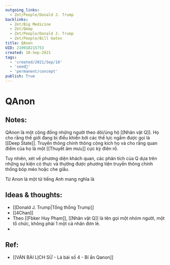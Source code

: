 ```yaml
---
outgoing_links:
  - Zet/People/Donald J. Trump
backlinks:
  - Zet/Big Medicine
  - Zet/Qmap
  - Zet/People/Donald J. Trump
  - Zet/People/Bill Gates
title: QAnon
UID: 210918215753
created: 18-Sep-2021
tags:
  - 'created/2021/Sep/18'
  - 'seed🥜'
  - 'permanent/concept'
publish: True
---
```

# QAnon

## Notes:
QAnon là một cộng đồng những người theo dõi/ủng hộ [[Nhân vật Q]]. Họ cho rằng thế giới đang bị điều khiển bởi các thế lực ngầm được gọi là [[Deep State]]. Truyền thông chính thông công kích họ và cho rằng quan điểm của họ là một [[Thuyết âm mưu]] cực kỳ điên rồ.

Tuy nhiên, xét về phương diện khách quan, các phân tích của Q dựa trên những sự kiện có thực và thường được phương tiện truyền thông chính thống bóp méo hoặc che giấu.

Từ Anon là một từ tiếng Anh mang nghĩa là 
## Ideas & thoughts:
- [[Donald J. Trump|Tổng thống Trump]]
- [[4Chan]]
- Theo [[Fbker Huy Phạm]], [[Nhân vật Q]] là tên gọi một nhóm người, một tổ chức, không phải 1 một cá nhân đơn lẻ.
- 
## Ref:
- [[VÁN BÀI LỊCH SỬ - Lá bài số 4 - Bí ẩn Qanon]]